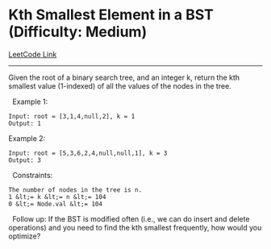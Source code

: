 # Kth Smallest Element in a BST (Difficulty: Medium)

[LeetCode Link](https://leetcode.com/problems/kth-smallest-element-in-a-bst/)

---

Given the root of a binary search tree, and an integer k, return the kth smallest value (1-indexed) of all the values of the nodes in the tree.

&nbsp;
Example 1:

```
Input: root = [3,1,4,null,2], k = 1
Output: 1
```

Example 2:

```
Input: root = [5,3,6,2,4,null,null,1], k = 3
Output: 3
```

&nbsp;
Constraints:


	The number of nodes in the tree is n.
	1 &lt;= k &lt;= n &lt;= 104
	0 &lt;= Node.val &lt;= 104


&nbsp;
Follow up: If the BST is modified often (i.e., we can do insert and delete operations) and you need to find the kth smallest frequently, how would you optimize?

